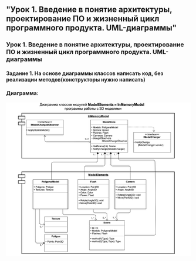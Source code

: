 <h2 class="title">"Урок 1. Введение в понятие архитектуры, проектирование ПО и жизненный цикл программного продукта. UML-диаграммы"</h3>

<h3>Урок 1. Введение в понятие архитектуры, проектирование ПО и жизненный цикл программного продукта. UML-диаграммы</h3>

<h4>Задание 1. На основе диаграммы классов написать код, без реализации методов(конструкторы нужно написать)</h4>

<h4>Диаграмма:</h4>
<div style="text-align: center;">
<img src='img/diag.png'>
</div>


